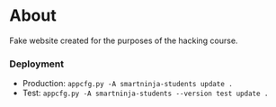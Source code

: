 # About

Fake website created for the purposes of the hacking course.

### Deployment

- Production: `appcfg.py -A smartninja-students update .`
- Test: `appcfg.py -A smartninja-students --version test update .`
